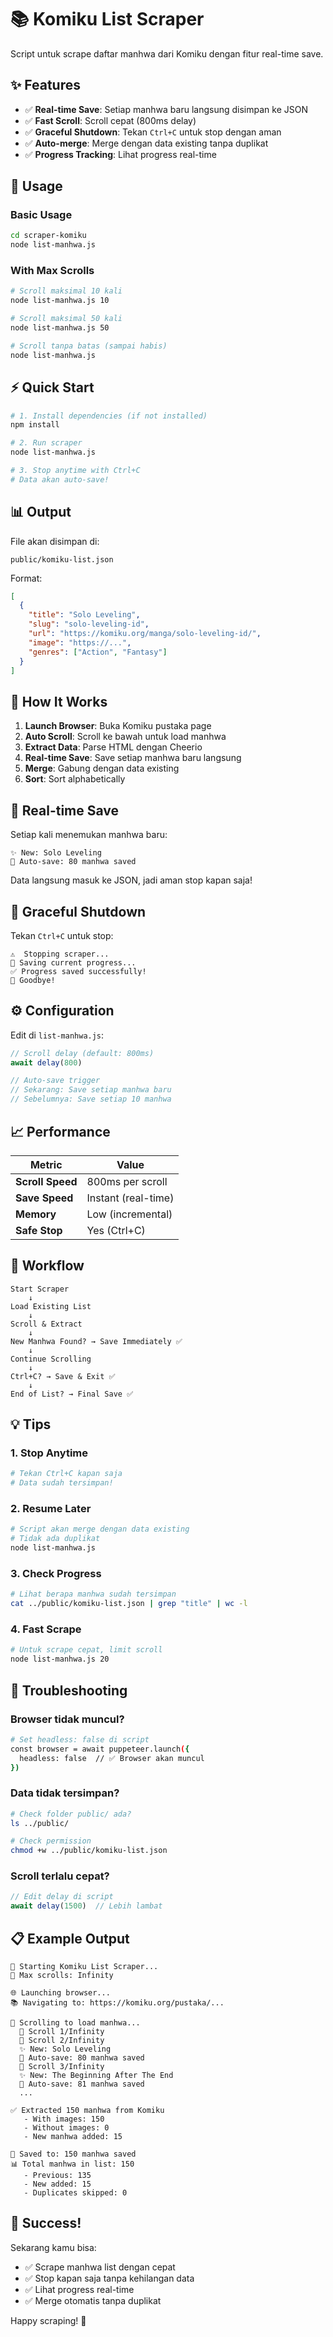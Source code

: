 # 📚 Komiku List Scraper

Script untuk scrape daftar manhwa dari Komiku dengan fitur real-time save.

## ✨ Features

- ✅ **Real-time Save**: Setiap manhwa baru langsung disimpan ke JSON
- ✅ **Fast Scroll**: Scroll cepat (800ms delay)
- ✅ **Graceful Shutdown**: Tekan `Ctrl+C` untuk stop dengan aman
- ✅ **Auto-merge**: Merge dengan data existing tanpa duplikat
- ✅ **Progress Tracking**: Lihat progress real-time

## 🚀 Usage

### Basic Usage
```bash
cd scraper-komiku
node list-manhwa.js
```

### With Max Scrolls
```bash
# Scroll maksimal 10 kali
node list-manhwa.js 10

# Scroll maksimal 50 kali
node list-manhwa.js 50

# Scroll tanpa batas (sampai habis)
node list-manhwa.js
```

## ⚡ Quick Start

```bash
# 1. Install dependencies (if not installed)
npm install

# 2. Run scraper
node list-manhwa.js

# 3. Stop anytime with Ctrl+C
# Data akan auto-save!
```

## 📊 Output

File akan disimpan di:
```
public/komiku-list.json
```

Format:
```json
[
  {
    "title": "Solo Leveling",
    "slug": "solo-leveling-id",
    "url": "https://komiku.org/manga/solo-leveling-id/",
    "image": "https://...",
    "genres": ["Action", "Fantasy"]
  }
]
```

## 🎯 How It Works

1. **Launch Browser**: Buka Komiku pustaka page
2. **Auto Scroll**: Scroll ke bawah untuk load manhwa
3. **Extract Data**: Parse HTML dengan Cheerio
4. **Real-time Save**: Save setiap manhwa baru langsung
5. **Merge**: Gabung dengan data existing
6. **Sort**: Sort alphabetically

## 💾 Real-time Save

Setiap kali menemukan manhwa baru:
```
✨ New: Solo Leveling
💾 Auto-save: 80 manhwa saved
```

Data langsung masuk ke JSON, jadi aman stop kapan saja!

## 🛑 Graceful Shutdown

Tekan `Ctrl+C` untuk stop:
```
⚠️  Stopping scraper...
💾 Saving current progress...
✅ Progress saved successfully!
👋 Goodbye!
```

## ⚙️ Configuration

Edit di `list-manhwa.js`:

```javascript
// Scroll delay (default: 800ms)
await delay(800)

// Auto-save trigger
// Sekarang: Save setiap manhwa baru
// Sebelumnya: Save setiap 10 manhwa
```

## 📈 Performance

| Metric | Value |
|--------|-------|
| **Scroll Speed** | 800ms per scroll |
| **Save Speed** | Instant (real-time) |
| **Memory** | Low (incremental) |
| **Safe Stop** | Yes (Ctrl+C) |

## 🔄 Workflow

```
Start Scraper
    ↓
Load Existing List
    ↓
Scroll & Extract
    ↓
New Manhwa Found? → Save Immediately ✅
    ↓
Continue Scrolling
    ↓
Ctrl+C? → Save & Exit ✅
    ↓
End of List? → Final Save ✅
```

## 💡 Tips

### 1. Stop Anytime
```bash
# Tekan Ctrl+C kapan saja
# Data sudah tersimpan!
```

### 2. Resume Later
```bash
# Script akan merge dengan data existing
# Tidak ada duplikat
node list-manhwa.js
```

### 3. Check Progress
```bash
# Lihat berapa manhwa sudah tersimpan
cat ../public/komiku-list.json | grep "title" | wc -l
```

### 4. Fast Scrape
```bash
# Untuk scrape cepat, limit scroll
node list-manhwa.js 20
```

## 🐛 Troubleshooting

### Browser tidak muncul?
```bash
# Set headless: false di script
const browser = await puppeteer.launch({
  headless: false  // ✅ Browser akan muncul
})
```

### Data tidak tersimpan?
```bash
# Check folder public/ ada?
ls ../public/

# Check permission
chmod +w ../public/komiku-list.json
```

### Scroll terlalu cepat?
```javascript
// Edit delay di script
await delay(1500)  // Lebih lambat
```

## 📋 Example Output

```
🚀 Starting Komiku List Scraper...
📜 Max scrolls: Infinity

🌐 Launching browser...
📚 Navigating to: https://komiku.org/pustaka/...

📜 Scrolling to load manhwa...
  📜 Scroll 1/Infinity
  📜 Scroll 2/Infinity
  ✨ New: Solo Leveling
  💾 Auto-save: 80 manhwa saved
  📜 Scroll 3/Infinity
  ✨ New: The Beginning After The End
  💾 Auto-save: 81 manhwa saved
  ...

✅ Extracted 150 manhwa from Komiku
   - With images: 150
   - Without images: 0
   - New manhwa added: 15

💾 Saved to: 150 manhwa saved
📊 Total manhwa in list: 150
   - Previous: 135
   - New added: 15
   - Duplicates skipped: 0
```

## 🎉 Success!

Sekarang kamu bisa:
- ✅ Scrape manhwa list dengan cepat
- ✅ Stop kapan saja tanpa kehilangan data
- ✅ Lihat progress real-time
- ✅ Merge otomatis tanpa duplikat

Happy scraping! 🚀
